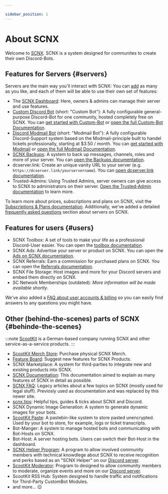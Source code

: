 ```yaml
---

sidebar_position: 1
---
```


# About SCNX

Welcome to [SCNX](https://scnx.xyz). SCNX is a system designed for communites to create their own Discord-Bots.

## Features for Servers {#servers}

Servers are the main way you'll interact with SCNX: You can [add](./../setup) as many as you like, and each of them will
be able to use their own set of features:

* The [SCNX Dashboard](https://scnx.app): Here, owners & admins can manage their server and use features.
* [Custom Discord Bot](https://scnx.xyz/bot) (short: "Custom Bot"): A fully configurable general-purpose Discord-Bot for
  one community, hosted completely free on SCNX. You can [get started with Custom-Bot](./../custom-bot)
  or [open the full Custom-Bot Documentation](./../custom-bot/intro).
* [Discord Modmail Bot](https://modmail.net) (short: "Modmail Bot"): A fully configurable Discord-Support system based
  on the Modmail-principle built to handel tickets professionally, starting at $3.50 / month. You
  can [get started with Modmail](./../modmail) or [open the full Modmail Documentation](./../modmail/intro).
* [SCNX Backups](https://scnx.xyz/backups): A system to back up messages, channels, roles and more of your server. You
  can [open the Backups documentation](./guilds/backups).
* dcserver.link: Create an unique vanity URL to your server (e.g. `https://dcserver.link/yourservername`). You
  can [open dcserver.link documentation](./guilds/dcserver-link).
* Trusted-Admins: Using Trusted Admins, server owners can give access to SCNX to administrators on their
  server. [Open the Trusted-Admin documentation](./guilds/trusted-admins.md) to learn more.

To learn more about prices, subscriptions and plans on SCNX, visit
the [Subscriptions & Plans documentation](./guilds/plans). Additionally, we've added a
detailed [frequently asked questions](./guilds/faq) section about servers on SCNX.

## Features for users {#users}

* SCNX Toolbox: A set of tools to make your life as a professional Discord-User easier. You can open
  the [toolbox documentation](./account-and-billing/toolbox).
* SCNX Ads: Advertise your server or product on SCNX. You can open
  the [Ads on SCNX documentation](./account-and-billing/ads).
* SCNX Referrals: Earn a commission for purchased plans on SCNX. You can open
  the [Referrals documentation](./account-and-billing/referrals).
* SCNX File Storage: Host images and more for your Discord servers and embed them directly on SCNX.
* SC Network Memberships (outdated): *More information will be made available shortly*.

We've also added a [FAQ about user accounts & billing](./account-and-billing/faq) so you can easily find answers to any
questions you might have.

## Other (behind-the-scenes) parts of SCNX {#behinde-the-scenes}

:::note
[ScootKit](https://scootkit.net) is a German-based company running SCNX and other service-as-a-service products.
:::

* [ScootKit Merch Store](https://scnx.app/user/merch): Purchase physical SCNX Merch.
* [Feature Board](https://features.sc-network.net): Suggest new features for SCNX Products.
* SCNX Marketplace: A system for third-parties to integrate new and existing products into SCNX.
* [SCNX Documentation](/): This documentation aimed to explain as many features of SCNX in detail as possible.
* [SCNX FAQ](https://faq.scnx.app): Legacy articles about a few topics on SCNX (mostly used for legal stuff). Previosly
  used as documentation and was replaced by this newer site.
* [scnx.tips](https://scnx.tips): Helpful tips, guides & ticks about SCNX and Discord.
* SCNX Dynamic Image Generation: A system to generate dynamic images for your bots.
* [ScootKit Paste](https://paste.scootkit.net): A pastebin-like system to store pasted unencrypted. Used by your bot to
  store, for example, logs or ticket transcripts.
* Bot-Manger: A system to manage hosted bots and communicating with Bot-Hosts on SCNX.
* Bot-Host: A server hosting bots. Users can switch their Bot-Host in the dashboard.
* [SCNX Helper Program](https://scnx.app/user/helper-application): A program to allow involved community members with
  technical knowdlege about SCNX to
  receive recognition and perks based as an "SCNX Helper" on our [Discord server](https://scootk.it/dc).
* [ScootKit Moderator](https://scnx.app/user/moderator-application): Program to designed to allow community members to
  moderate, organize events and more on our [Discord server](https://scootk.it/dc).
* ScootKit RSS Hub: System designed to handle traffic and notifications for Third-Party CustomBot Modules.
* and more… :wink: